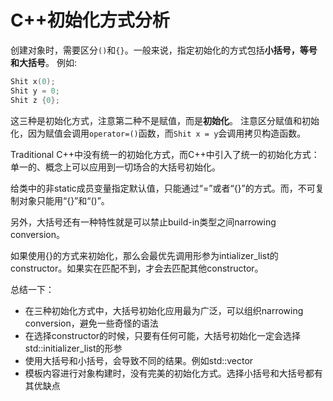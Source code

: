 # C++初始化方式分析

创建对象时，需要区分`()`和`{}`。一般来说，指定初始化的方式包括**小括号，等号和大括号**。
例如:
```C++
Shit x(0);
Shit y = 0;
Shit z {0};
```
这三种是初始化方式，注意第二种不是赋值，而是**初始化**。
注意区分赋值和初始化，因为赋值会调用`operator=()`函数，而`Shit x = y`会调用拷贝构造函数。

Traditional C++中没有统一的初始化方式，而C++中引入了统一的初始化方式：单一的、概念上可以应用到一切场合的大括号初始化。

给类中的非static成员变量指定默认值，只能通过“=”或者“{}”的方式。而，不可复制对象只能用“{}”和“()”。

另外，大括号还有一种特性就是可以禁止build-in类型之间narrowing conversion。

如果使用{}的方式来初始化，那么会最优先调用形参为intializer_list的constructor。如果实在匹配不到，才会去匹配其他constructor。

总结一下：
- 在三种初始化方式中，大括号初始化应用最为广泛，可以组织narrowing conversion，避免一些奇怪的语法
- 在选择constructor的时候，只要有任何可能，大括号初始化一定会选择std::initializer_list的形参
- 使用大括号和小括号，会导致不同的结果。例如std::vector
- 模板内容进行对象构建时，没有完美的初始化方式。选择小括号和大括号都有其优缺点